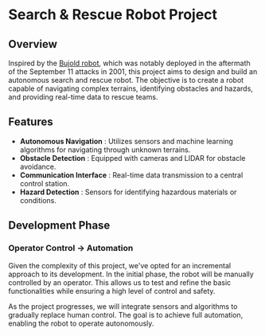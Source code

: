 # Search & Rescue Robot Project

## Overview

Inspired by the [Bujold robot](https://content.fortune.com/wp-content/uploads/2015/03/bujold.jpg), which was notably deployed in the aftermath of the September 11 attacks in 2001, this project aims to design and build an autonomous search and rescue robot. The objective is to create a robot capable of navigating complex terrains, identifying obstacles and hazards, and providing real-time data to rescue teams.

## Features

* **Autonomous Navigation** : Utilizes sensors and machine learning algorithms for navigating through unknown terrains.
* **Obstacle Detection** : Equipped with cameras and LIDAR for obstacle avoidance.
* **Communication Interface** : Real-time data transmission to a central control station.
* **Hazard Detection** : Sensors for identifying hazardous materials or conditions.

## Development Phase

### Operator Control → Automation

Given the complexity of this project, we've opted for an incremental approach to its development. In the initial phase, the robot will be manually controlled by an operator. This allows us to test and refine the basic functionalities while ensuring a high level of control and safety.

As the project progresses, we will integrate sensors and algorithms to gradually replace human control. The goal is to achieve full automation, enabling the robot to operate autonomously.
